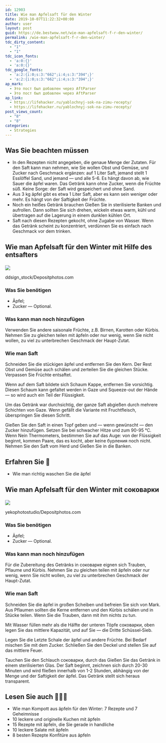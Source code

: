 ```yaml
---
id: 12903
title: Wie man Apfelsaft für den Winter
date: 2019-10-07T11:22:32+00:00
author: user
layout: post
guid: https://de.bestwow.net/wie-man-apfelsaft-f-r-den-winter/
permalink: /wie-man-apfelsaft-f-r-den-winter/
tdc_dirty_content:
  - "1"
  - "1"
tdc_icon_fonts:
  - 'a:0:{}'
  - 'a:0:{}'
tdc_google_fonts:
  - 'a:2:{i:0;s:3:"662";i:4;s:3:"394";}'
  - 'a:2:{i:0;s:3:"662";i:4;s:3:"394";}'
ap_mark:
  - Это пост был добавлен через AftParser
  - Это пост был добавлен через AftParser
ap_link:
  - https://lifehacker.ru/yablochnyj-sok-na-zimu-recepty/
  - https://lifehacker.ru/yablochnyj-sok-na-zimu-recepty/
post_views_count:
  - "8"
  - "8"
categories:
  - Strategies
---
```

## Was Sie beachten müssen

  * In den Rezepten nicht angegeben, die genaue Menge der Zutaten. Für den Saft kann man nehmen, wie Sie wollen Obst und Gemüse, und Zucker nach Geschmack ergänzen: auf 1 Liter Saft, jemand stellt 1 Esslöffel Sand, und jemand — und alle 5-6. Es hängt davon ab, wie Sauer die äpfel waren. Das Getränk kann ohne Zucker, wenn die Früchte süß. Keine Sorge: der Saft wird gespeichert und ohne Sand.
  * Aus 3 kg äpfel gibt es etwa 1 Liter Saft, aber es kann sein weniger oder mehr. Es hängt von der Saftigkeit der Früchte.
  * Noch ein heißes Getränk brauchen Gießen Sie in sterilisierte Banken und aufrollen. Dann sollten Sie sich drehen, wickeln etwas warm, kühl und übertragen auf die Lagerung in einem dunklen kühlen Ort.
  * Saft nach diesen Rezepten gekocht, ohne Zugabe von Wasser. Wenn das Getränk scheint zu konzentriert, verdünnen Sie es einfach nach Geschmack vor dem trinken.

## Wie man Apfelsaft für den Winter mit Hilfe des entsafters<figure>

![](https://de.bestwow.net/wp-content/uploads/2019/10/kak-zagotovit-yablochnyy-sok-na-zimu-1.jpg) <figcaption> ddsign_stock/Depositphotos.com</figcaption></figure> 

### Was Sie benötigen

  * Äpfel;
  * Zucker — Optional.

### Was kann man noch hinzufügen

Verwenden Sie andere saisonale Früchte, z.B. Birnen, Karotten oder Kürbis. Nehmen Sie zu gleichen teilen mit äpfeln oder nur wenig, wenn Sie nicht wollen, zu viel zu unterbrechen Geschmack der Haupt-Zutat.

### Wie man Saft

Schneiden Sie die stückigen äpfel und entfernen Sie den Kern. Der Rest Obst und Gemüse auch schälen und zerteilen Sie die gleichen Stücke. Verpassen Sie Früchte entsaftet.

Wenn auf dem Saft bildete sich Schaum Kappe, entfernen Sie vorsichtig. Diesen Schaum kann gefaltet werden in Gaze und Squeeze-out der Hände — so wird auch ein Teil der Flüssigkeit.

Um das Getränk war durchsichtig, der ganze Saft abgießen durch mehrere Schichten von Gaze. Wenn gefällt die Variante mit Fruchtfleisch, überspringen Sie diesen Schritt.

Gießen Sie den Saft in einen Topf geben und — wenn gewünscht — den Zucker hinzufügen. Setzen Sie bei schwacher Hitze und zum 90-95 °C. Wenn Nein Thermometers, bestimmen Sie auf das Auge: von der Flüssigkeit beginnt, kommen Paare, das es kocht, aber keine бурления noch nicht. Nehmen Sie den Saft vom Herd und Gießen Sie in die Banken.

<div>
  <h2 class="read-also__title">
    <span>Erfahren Sie</span> <span>🚰 </span>
  </h2>
  
  <ul class="read-also__list">
    <li>
      Wie man richtig waschen Sie die äpfel
    </li>
  </ul>
</div>

## Wie man Apfelsaft für den Winter mit соковарки<figure>

![](https://de.bestwow.net/wp-content/uploads/2019/10/kak-zagotovit-yablochnyy-sok-na-zimu-2.jpg) <figcaption> yekophotostudio/Depositphotos.com</figcaption></figure> 

### Was Sie benötigen

  * Äpfel;
  * Zucker — Optional.

### Was kann man noch hinzufügen

Für die Zubereitung des Getränks in соковарке eignen sich Trauben, Pflaume und Kürbis. Nehmen Sie zu gleichen teilen mit äpfeln oder nur wenig, wenn Sie nicht wollen, zu viel zu unterbrechen Geschmack der Haupt-Zutat.

### Wie man Saft

Schneiden Sie die äpfel in großen Scheiben und befreien Sie sich von Mark. Aus Pflaumen sollten die Kerne entfernen und den Kürbis schälen und in Stücke teilen. Wenn Sie die Trauben, dann mit ihm nichts zu tun.

Mit Wasser füllen mehr als die Hälfte der unteren Töpfe соковарки, oben legen Sie das mittlere Kapazität, und auf Sie — die Dritte Schüssel‑Sieb.

Legen Sie die Letzte Schale der äpfel und andere Früchte. Bei Bedarf mischen Sie mit dem Zucker. Schließen Sie den Deckel und stellen Sie auf das mittlere Feuer.

Tauchen Sie den Schlauch соковарки, durch das Gießen Sie das Getränk in einem sterilisierten Glas. Der Saft beginnt, zeichnen sich durch 20-30 Minuten und wird fließen innerhalb von 1-2 Stunden, abhängig von der Menge und der Saftigkeit der äpfel. Das Getränk stellt sich heraus transparent.

<div>
  <h2 class="read-also__title">
    <span>Lesen Sie auch</span> <span>🍎😍🍏 </span>
  </h2>
  
  <ul class="read-also__list">
    <li>
      Wie man Kompott aus äpfeln für den Winter: 7 Rezepte und 7 Geheimnisse
    </li>
    <li>
      10 leckere und originelle Kuchen mit äpfeln
    </li>
    <li>
      15 Rezepte mit äpfeln, die Sie gerade in handliche
    </li>
    <li>
      10 leckere Salate mit äpfeln
    </li>
    <li>
      8 besten Rezepte Konfitüre aus äpfeln
    </li>
  </ul>
</div>
